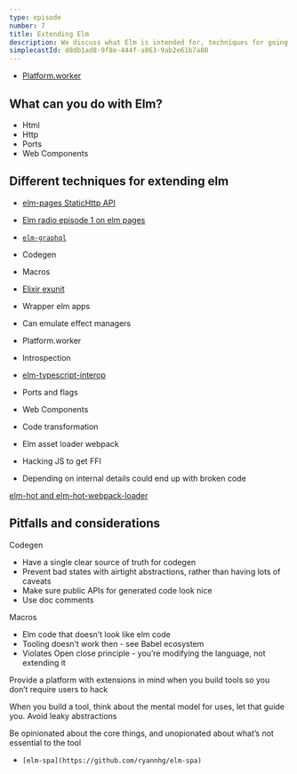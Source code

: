 ```yaml
---
type: episode
number: 7
title: Extending Elm
description: We discuss what Elm is intended for, techniques for going beyond that, and how to make tools nice to use when you do.
simplecastId: d8db1ad8-9f8e-444f-a863-9ab2e61b7a80
---
```


- [Platform.worker](https://package.elm-lang.org/packages/elm/core/latest/Platform#worker)

## What can you do with Elm?

- Html
- Http
- Ports
- Web Components

## Different techniques for extending elm

- [elm-pages StaticHttp API](https://package.elm-lang.org/packages/dillonkearns/elm-pages/latest/Pages-StaticHttp)
- [Elm radio episode 1 on elm pages](https://elm-radio.com/episode/getting-started-with-elm-pages)
- [`elm-graphql`](https://github.com/dillonkearns/elm-graphql)
- Codegen
- Macros
- [Elixir exunit](https://hexdocs.pm/ex_unit/ExUnit.Assertions.html#content)
- Wrapper elm apps
- Can emulate effect managers
- Platform.worker
- Introspection
- [elm-typescript-interop](https://github.com/dillonkearns/elm-typescript-interop)

- Ports and flags
- Web Components
- Code transformation
- Elm asset loader webpack
- Hacking JS to get FFI
- Depending on internal details could end up with broken code

[elm-hot and elm-hot-webpack-loader](https://github.com/klazuka/elm-hot-webpack-loader)

## Pitfalls and considerations

Codegen

- Have a single clear source of truth for codegen
- Prevent bad states with airtight abstractions, rather than having lots of caveats
- Make sure public APIs for generated code look nice
- Use doc comments

Macros

- Elm code that doesn’t look like elm code
- Tooling doesn’t work then - see Babel ecosystem
- Violates Open close principle - you’re modifying the language, not extending it

Provide a platform with extensions in mind when you build tools so you don’t require users to hack

When you build a tool, think about the mental model for uses, let that guide you. Avoid leaky abstractions

Be opinionated about the core things, and unopionated about what’s not essential to the tool

- `[elm-spa](https://github.com/ryannhg/elm-spa)`